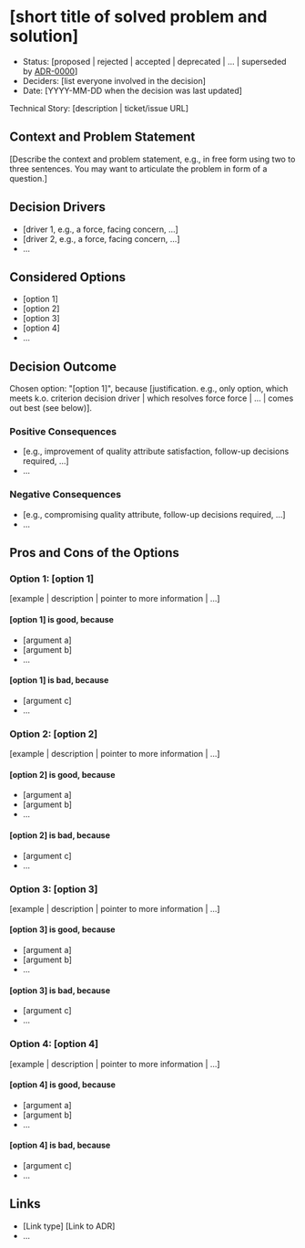 # [short title of solved problem and solution]

* Status: [proposed | rejected | accepted | deprecated | … | superseded by [ADR-0000](ADR-0000.md)] <!-- optional -->
* Deciders: [list everyone involved in the decision] <!-- optional -->
* Date: [YYYY-MM-DD when the decision was last updated] <!-- optional -->

Technical Story: [description | ticket/issue URL] <!-- optional -->

## Context and Problem Statement

[Describe the context and problem statement, e.g., in free form using two to three sentences. You may want to articulate the problem in form of a question.]

## Decision Drivers <!-- optional -->

* [driver 1, e.g., a force, facing concern, …]
* [driver 2, e.g., a force, facing concern, …]
* … <!-- numbers of drivers can vary -->

## Considered Options

* [option 1]
* [option 2]
* [option 3]
* [option 4]
* … <!-- numbers of options can vary -->

## Decision Outcome

Chosen option: "[option 1]", because [justification. e.g., only option, which meets k.o. criterion decision driver | which resolves force force | … | comes out best (see below)].

### Positive Consequences <!-- optional -->

* [e.g., improvement of quality attribute satisfaction, follow-up decisions required, …]
* …

### Negative Consequences <!-- optional -->

* [e.g., compromising quality attribute, follow-up decisions required, …]
* …

## Pros and Cons of the Options <!-- optional -->

### Option 1: [option 1]

[example | description | pointer to more information | …] <!-- optional -->

#### [option 1] is good, because
* [argument a]
* [argument b]
* … <!-- numbers of pros and cons can vary -->

#### [option 1] is bad, because
* [argument c]
* … <!-- numbers of pros and cons can vary -->

### Option 2: [option 2]

[example | description | pointer to more information | …] <!-- optional -->

#### [option 2] is good, because
* [argument a]
* [argument b]
* … <!-- numbers of pros and cons can vary -->

#### [option 2] is bad, because
* [argument c]
* … <!-- numbers of pros and cons can vary -->

### Option 3: [option 3]

[example | description | pointer to more information | …] <!-- optional -->

#### [option 3] is good, because
* [argument a]
* [argument b]
* … <!-- numbers of pros and cons can vary -->

#### [option 3] is bad, because
* [argument c]
* … <!-- numbers of pros and cons can vary -->

### Option 4: [option 4]

[example | description | pointer to more information | …] <!-- optional -->

#### [option 4] is good, because
* [argument a]
* [argument b]
* … <!-- numbers of pros and cons can vary -->

#### [option 4] is bad, because
* [argument c]
* … <!-- numbers of pros and cons can vary -->

## Links <!-- optional -->

* [Link type] [Link to ADR] <!-- example: Refined by [ADR-0005](0005-example.md) -->
* … <!-- numbers of links can vary -->
```